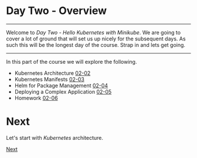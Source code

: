 # Day Two - Overview

---

Welcome to _Day Two - Hello Kubernetes with Minikube_.  We are going to cover a lot of ground that will set us up nicely for the subsequent days.  As such this will be the longest day of the course.  Strap in and lets get going.

---

In this part of the course we will explore the following.

* Kubernetes Architecture [02-02](02-02.md)
* Kubernetes Manifests [02-03](02-03.md)
* Helm for Package Management [02-04](02-04.md)
* Deploying a Complex Application [02-05](02-05.md)
* Homework [02-06](02-06.md)


# Next

Let's start with _Kubernetes_ architecture.

[Next](02-02.md)